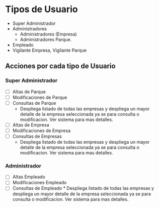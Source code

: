 # Tipos de Usuario 
* Super Administrador
* Administradores
  * Administradores (Empresa)
  * Administradores Parque.
* Empleado
* Vigilante Empresa, Vigilante Parque


## Acciones por cada tipo de Usuario
### Super Administrador
- [ ] Altas de Parque
- [ ] Modificaciones de Parque
- [ ] Consultas de Parque
    * Despliega listado de todas las empresas 
       y despliega un mayor detalle de la empresa seleccionada ya se para consulta o modificacion. 
       Ver sistema para mas detalles.
- [ ] Altas de Empresa 
- [ ] Modificaciones de Empresa 
- [ ] Consultas de Empresas
     * Despliega listado de todas las empresas 
       y despliega un mayor detalle de la empresa seleccionada ya se para consulta o modificacion. 
       Ver sistema para mas detalles.

### Administrador 
- [ ] Altas Empleado
- [ ] Modificaciones Empleado
- [ ] Consultas de Empleado
      * Despliega listado de todas las empresas 
       y despliega un mayor detalle de la empresa seleccionada ya se para consulta o modificacion. 
       Ver sistema para mas detalles.
